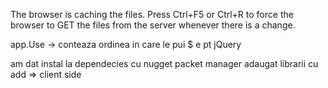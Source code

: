 ﻿The browser is caching the files.  Press Ctrl+F5 or Ctrl+R to force the browser to GET the files from the server whenever there is a change. 

app.Use -> conteaza ordinea in care le pui
$ e pt jQuery

am dat instal la dependecies cu nugget packet manager
adaugat librarii cu add => client side   
